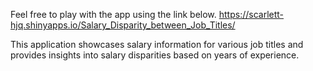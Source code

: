 Feel free to play with the app using the link below.
https://scarlett-hjq.shinyapps.io/Salary_Disparity_between_Job_Titles/

This application showcases salary information for various job titles and provides insights into salary disparities based on years of experience.
